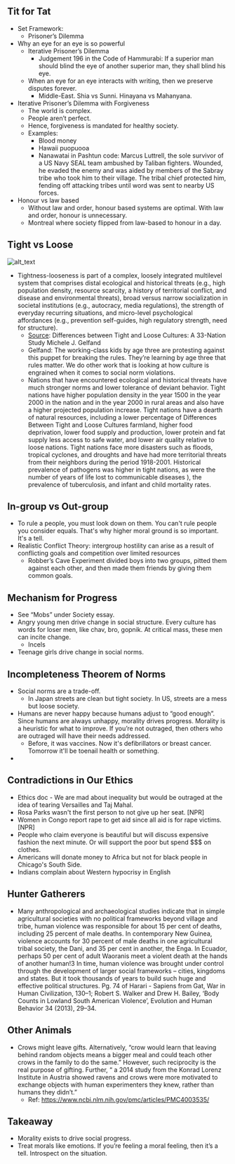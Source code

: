 ## Tit for Tat

*   Set Framework:
    *   Prisoner’s Dilemma
*   Why an eye for an eye is so powerful
    *   Iterative Prisoner’s Dilemma
        *   Judgement 196 in the Code of Hammurabi: If a superior man should blind the eye of another superior man, they shall blind his eye.
    *   When an eye for an eye interacts with writing, then we preserve disputes forever.
        *   Middle-East. Shia vs Sunni. Hinayana vs Mahanyana.
*   Iterative Prisoner’s Dilemma with Forgiveness
    *   The world is complex.
    *   People aren’t perfect.
    *   Hence, forgiveness is mandated for healthy society.
    *   Examples:
        *   Blood money
        *   Hawaii puopuooa
        *   Nanawatai in Pashtun code: Marcus Luttrell, the sole survivor of a US Navy SEAL team ambushed by Taliban fighters. Wounded, he evaded the enemy and was aided by members of the Sabray tribe who took him to their village. The tribal chief protected him, fending off attacking tribes until word was sent to nearby US forces.
*   Honour vs law based
    *   Without law and order, honour based systems are optimal. With law and order, honour is unnecessary. 
    *   Montreal where society flipped from law-based to honour in a day.

## Tight vs Loose

![alt_text](images/Ethics-Morality0.png "image_tooltip")

*   Tightness-looseness is part of a complex, loosely integrated multilevel system that comprises distal ecological and historical threats (e.g., high population density, resource scarcity, a history of territorial conflict, and disease and environmental threats), broad versus narrow socialization in societal institutions (e.g., autocracy, media regulations), the strength of everyday recurring situations, and micro-level psychological affordances (e.g., prevention self-guides, high regulatory strength, need for structure).
    *   [Source](https://digitalcommons.ilr.cornell.edu/cgi/viewcontent.cgi?article=2302&context=articles): Differences between Tight and Loose Cultures: A 33-Nation Study Michele J. Gelfand
    *   Gelfand: The working-class kids by age three are protesting against this puppet for breaking the rules. They’re learning by age three that rules matter. We do other work that is looking at how culture is engrained when it comes to social norm violations. 
    *   Nations that have encountered ecological and historical threats have much stronger norms and lower tolerance of deviant behavior. Tight nations have higher population density in the year 1500 in the year 2000 in the nation and in the year 2000 in rural areas and also have a higher projected population increase. Tight nations have a dearth of natural resources, including a lower percentage of Differences Between Tight and Loose Cultures farmland, higher food deprivation, lower food supply and production, lower protein and fat supply less access to safe water, and lower air quality relative to loose nations. Tight nations face more disasters such as floods, tropical cyclones, and droughts and have had more territorial threats from their neighbors during the period 1918-2001. Historical prevalence of pathogens was higher in tight nations, as were the number of years of life lost to communicable diseases ), the prevalence of tuberculosis, and infant and child mortality rates.

## In-group vs Out-group

*   To rule a people, you must look down on them. You can't rule people you consider equals. That's why higher moral ground is so important. It's a tell.
*   Realistic Conflict Theory: intergroup hostility can arise as a result of conflicting goals and competition over limited resources
    *   Robber’s Cave Experiment divided boys into two groups, pitted them against each other, and then made them friends by giving them common goals.

## Mechanism for Progress

*   See “Mobs” under Society essay.
*   Angry young men drive change in social structure. Every culture has words for loser men, like chav, bro, gopnik. At critical mass, these men can incite change.
    *   Incels
*   Teenage girls drive change in social norms.

## Incompleteness Theorem of Norms

*   Social norms are a trade-off.
    *   In Japan streets are clean but tight society. In US, streets are a mess but loose society.
*   Humans are never happy because humans adjust to “good enough”. Since humans are always unhappy, morality drives progress. Morality is a heuristic for what to improve. If you’re not outraged, then others who are outraged will have their needs addressed.
    *   Before, it was vaccines. Now it's defibrillators or breast cancer. Tomorrow it'll be toenail health or something. 
*   


## Contradictions in Our Ethics



*   Ethics doc - We are mad about inequality but would be outraged at the idea of tearing Versailles and Taj Mahal. 
*   Rosa Parks wasn't the first person to not give up her seat.  [NPR]
*   Women in Congo report rape to get aid since all aid is for rape victims.  [NPR]
*   People who claim everyone is beautiful but will discuss expensive fashion the next minute. Or will support the poor but spend $$$ on clothes.
*   Americans will donate money to Africa but not for black people in Chicago's South Side.
*   Indians complain about Western hypocrisy in English

## Hunter Gatherers

*   Many anthropological and archaeological studies indicate that in simple agricultural societies with no political frameworks beyond village and tribe, human violence was responsible for about 15 per cent of deaths, including 25 percent of male deaths. In contemporary New Guinea, violence accounts for 30 percent of male deaths in one agricultural tribal society, the Dani, and 35 per cent in another, the Enga. In Ecuador, perhaps 50 per cent of adult Waoranis meet a violent death at the hands of another human!3 In time, human violence was brought under control through the development of larger social frameworks – cities, kingdoms and states. But it took thousands of years to build such huge and effective political structures. Pg. 74 of Harari - Sapiens from Gat, War in Human Civilization, 130–1; Robert S. Walker and Drew H. Bailey, ‘Body Counts in Lowland South American Violence’, Evolution and Human Behavior 34 (2013), 29–34.

## Other Animals

*   Crows might leave gifts. Alternatively, “crow would learn that leaving behind random objects means a bigger meal and could teach other crows in the family to do the same.” However, such reciprocity is the real purpose of gifting. Further, “ a 2014 study from the Konrad Lorenz Institute in Austria showed ravens and crows were more motivated to exchange objects with human experimenters they knew, rather than humans they didn’t.”
    *   Ref: https://www.ncbi.nlm.nih.gov/pmc/articles/PMC4003535/ 

## Takeaway

*   Morality exists to drive social progress.
*   Treat morals like emotions. If you’re feeling a moral feeling, then it’s a tell. Introspect on the situation.